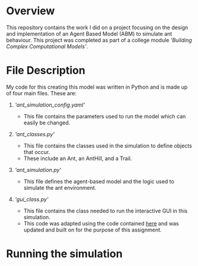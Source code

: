 # Overview

This repository contains the work I did on a project focusing on the design and implementation of an Agent Based Model (ABM) to simulate ant behaviour.
This project was completed as part of a college module *’Building Complex Computational Models’*.

# File Description

My code for this creating this model was written in Python and is made up of four main files.
These are:
1.	*'ant_simulation_config.yaml'*
    - This file contains the parameters used to run the model which can easily be changed.

2.	*'ant_classes.py'*
    - This file contains the classes used in the simulation to define objects that occur.
    - These include an Ant, an AntHill, and a Trail.

3.	*'ant_simulation.py'*
    - This file defines the agent-based model and the logic used to simulate the ant environment.

4.	*'gui_class.py'*
    - This file contains the class needed to run the interactive GUI in this simulation.
    - This code was adapted using the code contained [here](https://github.com/hsayama/PyCX/blob/master/pycxsimulator.py) and was updated and built on for the purpose of this assignment.

# Running the simulation

